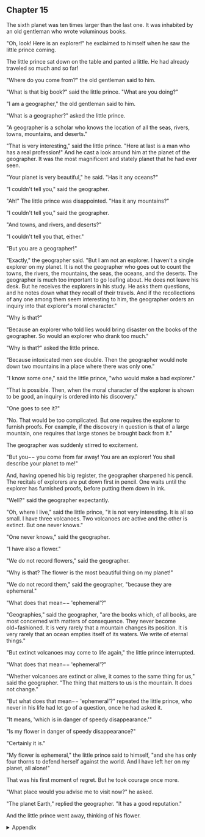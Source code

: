 ## Chapter 15


The sixth planet was ten times larger than the last one. It was inhabited by an old
gentleman who wrote voluminous books.

"Oh, look! Here is an explorer!" he exclaimed to himself when he saw the little
prince coming.

The little prince sat down on the table and panted a little. He had already traveled
so much and so far!

"Where do you come from?" the old gentleman said to him.

"What is that big book?" said the little prince. "What are you doing?"

"I am a geographer," the old gentleman said to him.

"What is a geographer?" asked the little prince.

"A geographer is a scholar who knows the location of all the seas, rivers, towns,
mountains, and deserts."

"That is very interesting," said the little prince. "Here at last is a man who has a
real profession!" And he cast a look around him at the planet of the geographer. It
was the most magnificent and stately planet that he had ever seen.

"Your planet is very beautiful," he said. "Has it any oceans?"

"I couldn't tell you," said the geographer.

"Ah!" The little prince was disappointed. "Has it any mountains?"

"I couldn't tell you," said the geographer.

"And towns, and rivers, and deserts?"

"I couldn't tell you that, either."

"But you are a geographer!"

"Exactly," the geographer said. "But I am not an explorer. I haven't a single
explorer on my planet. It is not the geographer who goes out to count the towns,
the rivers, the mountains, the seas, the oceans, and the deserts. The geographer is
much too important to go loafing about. He does not leave his desk. But he
receives the explorers in his study. He asks them questions, and he notes down
what they recall of their travels. And if the recollections of any one among them
seem interesting to him, the geographer orders an inquiry into that explorer's
moral character."

"Why is that?"

"Because an explorer who told lies would bring disaster on the books of the
geographer. So would an explorer who drank too much."

"Why is that?" asked the little prince.

"Because intoxicated men see double. Then the geographer would note down two
mountains in a place where there was only one."

"I know some one," said the little prince, "who would make a bad explorer."

"That is possible. Then, when the moral character of the explorer is shown to be
good, an inquiry is ordered into his discovery."

"One goes to see it?"

"No. That would be too complicated. But one requires the explorer to furnish
proofs. For example, if the discovery in question is that of a large mountain, one
requires that large stones be brought back from it."

The geographer was suddenly stirred to excitement.

"But you−− you come from far away! You are an explorer! You shall describe
your planet to me!"

And, having opened his big register, the geographer sharpened his pencil. The
recitals of explorers are put down first in pencil. One waits until the explorer has
furnished proofs, before putting them down in ink.

"Well?" said the geographer expectantly.

"Oh, where I live," said the little prince, "it is not very interesting. It is all so
small. I have three volcanoes. Two volcanoes are active and the other is extinct.
But one never knows."

"One never knows," said the geographer.

"I have also a flower."

"We do not record flowers," said the geographer.

"Why is that? The flower is the most beautiful thing on my planet!"

"We do not record them," said the geographer, "because they are ephemeral."

"What does that mean−− 'ephemeral'?"

"Geographies," said the geographer, "are the books which, of all books, are most
concerned with matters of consequence. They never become old−fashioned. It is
very rarely that a mountain changes its position. It is very rarely that an ocean
empties itself of its waters. We write of eternal things."

"But extinct volcanoes may come to life again," the little prince interrupted.

"What does that mean−− 'ephemeral'?"

"Whether volcanoes are extinct or alive, it comes to the same thing for us," said
the geographer. "The thing that matters to us is the mountain. It does not change."

"But what does that mean−− 'ephemeral'?" repeated the little prince, who never in
his life had let go of a question, once he had asked it.

"It means, 'which is in danger of speedy disappearance.'"

"Is my flower in danger of speedy disappearance?"

"Certainly it is."

"My flower is ephemeral," the little prince said to himself, "and she has only four
thorns to defend herself against the world. And I have left her on my planet, all
alone!"

That was his first moment of regret. But he took courage once more.

"What place would you advise me to visit now?" he asked.

"The planet Earth," replied the geographer. "It has a good reputation."

And the little prince went away, thinking of his flower.



<details>
<summary>Appendix</summary>


</details>
